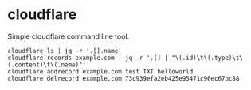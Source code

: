 # cloudflare

Simple cloudflare command line tool.

```
cloudflare ls | jq -r '.[].name'
cloudflare records example.com | jq -r '.[] | "\(.id)\t\(.type)\t\(.content)\t\(.name)"'
cloudflare addrecord example.com test TXT helloworld
cloudflare delrecord example.com 73c939efa2eb425e95471c96ec67bc88
```
